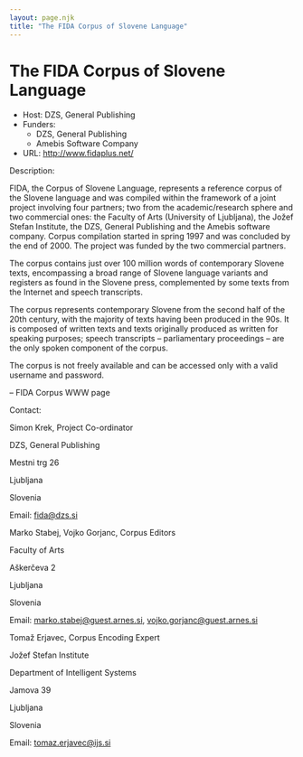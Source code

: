 ```yaml
---
layout: page.njk
title: "The FIDA Corpus of Slovene Language"
---
```

# The FIDA Corpus of Slovene Language








* Host: DZS, General Publishing
* Funders:
	+ DZS, General Publishing
	+ Amebis Software Company
* URL: <http://www.fidaplus.net/>



Description:


FIDA, the Corpus of Slovene Language, represents a reference corpus of the Slovene
 language and was compiled within the framework of a joint project involving four
 partners; two from the academic/research sphere and two commercial ones: the Faculty
 of Arts (University of Ljubljana), the Jožef Stefan Institute, the DZS, General
 Publishing and the Amebis software company. Corpus compilation started in spring 1997
 and was concluded by the end of 2000. The project was funded by the two commercial
 partners.


The corpus contains just over 100 million words of
 contemporary Slovene texts, encompassing a broad range of Slovene language variants
 and
 registers as found in the Slovene press, complemented by some texts from the Internet
 and speech transcripts.


The corpus represents contemporary Slovene from the second half of
 the 20th century, with the majority of texts having been produced in the 90s.
 It is composed of written texts and
 texts originally produced as written for speaking purposes; speech transcripts – 
 parliamentary proceedings – are the only spoken component of the corpus.


The corpus is not freely available and can be
 accessed only with a valid username and password.


– FIDA Corpus WWW page



Contact:
 



Simon Krek, Project Co-ordinator


DZS, General Publishing


Mestni trg 26


Ljubljana


Slovenia


Email: [fida@dzs.si](mailto:fida@dzs.si)




Marko Stabej, Vojko Gorjanc, Corpus Editors


Faculty of Arts


Aškerčeva 2


Ljubljana


Slovenia


Email: [marko.stabej@guest.arnes.si](mailto:marko.stabej@guest.arnes.si), [vojko.gorjanc@guest.arnes.si](mailto:vojko.gorjanc@guest.arnes.si)




Tomaž Erjavec, Corpus Encoding Expert


Jožef Stefan Institute


Department of Intelligent Systems


Jamova 39


Ljubljana


Slovenia


Email: [tomaz.erjavec@ijs.si](mailto:tomaz.erjavec@ijs.si)






